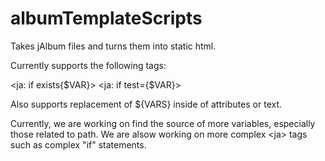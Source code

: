 albumTemplateScripts
====================

Takes jAlbum files and turns them into static html.

Currently supports the following <ja> tags:

\<ja: if exists{$VAR}>
\<ja: if test={$VAR}>

Also supports replacement of \${VARS} inside of attributes or text.

Currently, we are working on find the source of more variables, especially those related to path.
We are alsow working on more complex \<ja> tags such as complex "if" statements.
